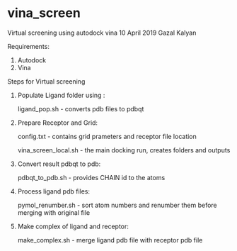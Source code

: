 # vina_screen
Virtual screening using autodock vina
10 April 2019
Gazal Kalyan 

Requirements:
1) Autodock
2) Vina

Steps for Virtual screening
1) Populate Ligand folder using :

	ligand_pop.sh - converts pdb files to pdbqt
2) Prepare Receptor and Grid:

	config.txt - contains grid prameters and receptor file location
	
	vina_screen_local.sh - the main docking run, creates folders and outputs 
3) Convert result pdbqt to pdb:

	pdbqt_to_pdb.sh - provides CHAIN id to the atoms
4) Process ligand pdb files:  

	pymol_renumber.sh - sort atom numbers and renumber them before merging with original file
5) Make complex of ligand and receptor:

	make_complex.sh - merge ligand pdb file with receptor pdb file 
	
